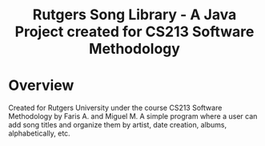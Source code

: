 <h1 align="center">
  Rutgers Song Library - A Java Project created for CS213 Software Methodology
  <br>
</h1>





# Overview

Created for Rutgers University under the course CS213 Software Methodology by Faris A. and Miguel M. A simple program where a user can add song titles and organize them by artist, date creation, albums, alphabetically, etc. 

